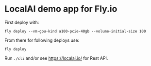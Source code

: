 # LocalAI demo app for Fly.io

First deploy with:
```
fly deploy --vm-gpu-kind a100-pcie-40gb --volume-initial-size 100
```

From there for following deploys use:
```
fly deploy
```

Run `./cli` and/or see https://localai.io/ for Rest API.
